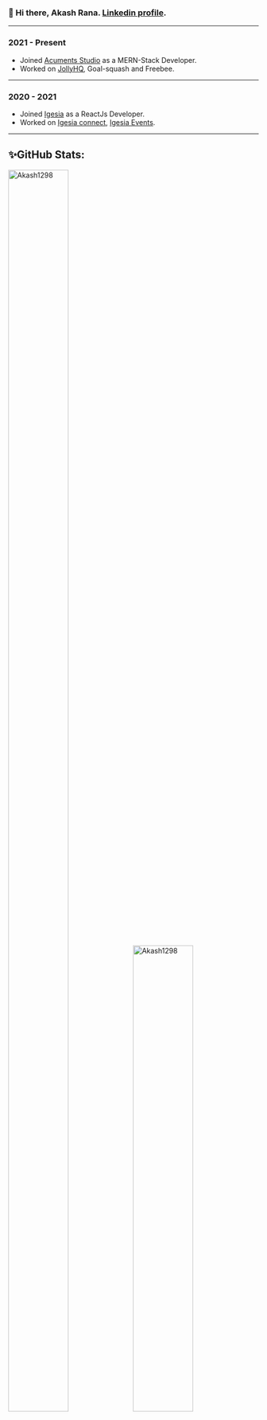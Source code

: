 ###  👋 Hi there, Akash Rana. [Linkedin profile](https://www.linkedin.com/in/akash-rana-b485871aa/).

---------
### 2021 - Present

-   Joined  [Acuments Studio](https://acuments.com/)  as a MERN-Stack Developer.
-   Worked on [JollyHQ](https://www.jollyhq.com/), Goal-squash and Freebee.

----------

### 2020 - 2021

-   Joined  [Igesia](https://igesia.co/)  as a ReactJs Developer.
-   Worked on [Igesia connect](https://console.igesia.co/), [Igesia Events](https://igesia.co/events).

----------

## ✨GitHub Stats: 

<div>
 <img width="49%" height="80%" src="https://github-readme-streak-stats.herokuapp.com/?user=Akash1298&theme=tokyonight" alt="Akash1298" />
 <img width="49%" src="https://activity-graph.herokuapp.com/graph?username=Akash1298&theme=nord" alt="Akash1298" />
</div>
